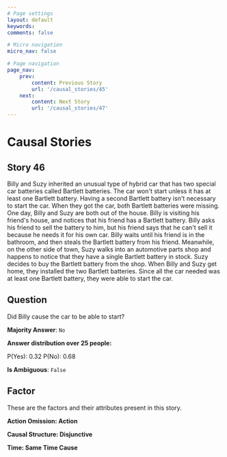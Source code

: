 ```yaml
---
# Page settings
layout: default
keywords:
comments: false

# Micro navigation
micro_nav: false

# Page navigation
page_nav:
    prev:
        content: Previous Story
        url: '/causal_stories/45'
    next:
        content: Next Story
        url: '/causal_stories/47'
---
```

# Causal Stories

## Story 46

<div class='text-hightlight'>
Billy and Suzy inherited an unusual type of hybrid car that has two special car batteries called Bartlett batteries. The car won't start unless it has at least one Bartlett battery. Having a second Bartlett battery isn't necessary to start the car. When they got the car, both Bartlett batteries were missing. One day, Billy and Suzy are both out of the house. Billy is visiting his friend's house, and notices that his friend has a Bartlett battery. Billy asks his friend to sell the battery to him, but his friend says that he can't sell it because he needs it for his own car. Billy waits until his friend is in the bathroom, and then steals the Bartlett battery from his friend. Meanwhile, on the other side of town, Suzy walks into an automotive parts shop and happens to notice that they have a single Bartlett battery in stock. Suzy decides to buy the Bartlett battery from the shop. When Billy and Suzy get home, they installed the two Bartlett batteries. Since all the car needed was at least one Bartlett battery, they were able to start the car.
</div>

## Question

<p>
<div class='text-hightlight'>Did Billy cause the car to be able to start?</div>
</p>

**Majority Answer**: <code class="language-plaintext highlighter-rouge">No</code>

**Answer distribution over 25 people:**

<div class="container">
<div class="row">
<div class="col-md-7">
    <div class="slider-container">
        <div class="slider">
            <div class="slider-value" id="sliderValue"></div>
        </div>
        <div class="slider-labels">
            <span id="yesLabel">P(Yes): 0.32</span>
            <span id="noLabel">P(No): 0.68</span>
        </div>
    </div>
</div>
</div>
</div>

**Is Ambiguous**:  <code class="language-plaintext highlighter-rouge">False</code> <!-- False -->

## Factor

These are the factors and their attributes present in this story.


<div class="callout callout--info">
    <p><strong>Action Omission: Action</strong></p>
</div>

<div class="callout callout--info">
    <p><strong>Causal Structure: Disjunctive</strong></p>
</div>

<div class="callout callout--info">
    <p><strong>Time: Same Time Cause</strong></p>
</div>
